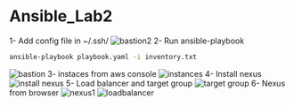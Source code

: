 # Ansible_Lab2
1- Add config file in ~/.ssh/
![bastion2](https://user-images.githubusercontent.com/63955669/219490265-3f09abf7-8fc0-4caa-b282-ee019faf6654.png)
2- Run ansible-playbook 
```bash
ansible-playbook playbook.yaml -i inventory.txt
```
![bastion](https://user-images.githubusercontent.com/63955669/219491223-c91602d7-9796-488a-8a62-6793348eac48.png)
3- instaces from aws console
![instances](https://user-images.githubusercontent.com/63955669/219491355-e70dfe52-c5e5-48b2-8dab-7f1555b1a118.png)
4- Install nexus 
![install nexus](https://user-images.githubusercontent.com/63955669/219491778-ea99363e-e10b-431d-9327-68279e198537.png)
5- Load balancer and target group 
![target group](https://user-images.githubusercontent.com/63955669/219491835-367d2f02-bafa-4532-8c74-efc366b7bca2.png)
6- Nexus from browser 
![nexus1](https://user-images.githubusercontent.com/63955669/219491926-8250ab4b-dcd5-4c68-b622-db44ba4c132f.png)
![loadbalancer](https://user-images.githubusercontent.com/63955669/219492329-add8dccd-dcf9-4035-a7a5-b2fdb2b2ca79.png)
